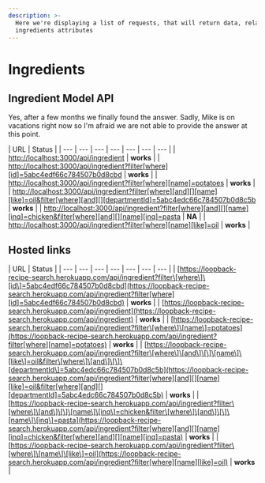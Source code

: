 ```yaml
---
description: >-
  Here we're displaying a list of requests, that will return data, related to
  ingredients attributes
---
```


# Ingredients



## Ingredient Model API

Yes, after a few months we finally found the answer. Sadly, Mike is on vacations right now so I'm afraid we are not able to provide the answer at this point.

| URL | Status |
| --- | --- | --- | --- | --- | --- | --- |
| [http://localhost:3000/api/ingredient](http://localhost:3000/api/ingredient) | **works** |
| [http://localhost:3000/api/ingredient?filter\[where\]\[id\]=5abc4edf66c784507b0d8cbd](http://localhost:3000/api/ingredient?filter[where][id]=5abc4edf66c784507b0d8cbd) | **works** |
| [http://localhost:3000/api/ingredient?filter\[where\]\[name\]=potatoes](http://localhost:3000/api/ingredient?filter[where][name]=potatoes) | **works** |
| [http://localhost:3000/api/ingredient?filter\[where\]\[and\]\[\]\[name\]\[like\]=oil&filter\[where\]\[and\]\[\]\[departmentId\]=5abc4edc66c784507b0d8c5b](http://localhost:3000/api/ingredient?filter[where][and][][name][like]=oil&filter[where][and][][departmentId]=5abc4edc66c784507b0d8c5b) | **works** |
| [http://localhost:3000/api/ingredient?filter\[where\]\[and\]\[\]\[name\]\[inq\]=chicken&filter\[where\]\[and\]\[\]\[name\]\[inq\]=pasta](http://localhost:3000/api/ingredient?filter[where][and][][name][inq]=chicken&filter[where][and][][name][inq]=pasta) | **NA** |
| [http://localhost:3000/api/ingredient?filter\[where\]\[name\]\[like\]=oil](http://localhost:3000/api/ingredient?filter[where][name][like]=oil) | **works** |

## Hosted links

| URL | Status |
| --- | --- | --- | --- | --- | --- | --- |
| [https://loopback-recipe-search.herokuapp.com/api/ingredient?filter\[where\]\[id\]=5abc4edf66c784507b0d8cbd](https://loopback-recipe-search.herokuapp.com/api/ingredient?filter[where][id]=5abc4edf66c784507b0d8cbd) | **works** |
| [https://loopback-recipe-search.herokuapp.com/api/ingredient](https://loopback-recipe-search.herokuapp.com/api/ingredient) | **works** |
| [https://loopback-recipe-search.herokuapp.com/api/ingredient?filter\[where\]\[name\]=potatoes](https://loopback-recipe-search.herokuapp.com/api/ingredient?filter[where][name]=potatoes) | **works** |
| [https://loopback-recipe-search.herokuapp.com/api/ingredient?filter\[where\]\[and\]\[\]\[name\]\[like\]=oil&filter\[where\]\[and\]\[\]\[departmentId\]=5abc4edc66c784507b0d8c5b](https://loopback-recipe-search.herokuapp.com/api/ingredient?filter[where][and][][name][like]=oil&filter[where][and][][departmentId]=5abc4edc66c784507b0d8c5b) | **works** |
| [https://loopback-recipe-search.herokuapp.com/api/ingredient?filter\[where\]\[and\]\[\]\[name\]\[inq\]=chicken&filter\[where\]\[and\]\[\]\[name\]\[inq\]=pasta](https://loopback-recipe-search.herokuapp.com/api/ingredient?filter[where][and][][name][inq]=chicken&filter[where][and][][name][inq]=pasta) | **works** |
| [https://loopback-recipe-search.herokuapp.com/api/ingredient?filter\[where\]\[name\]\[like\]=oil](https://loopback-recipe-search.herokuapp.com/api/ingredient?filter[where][name][like]=oil) | **works** |

